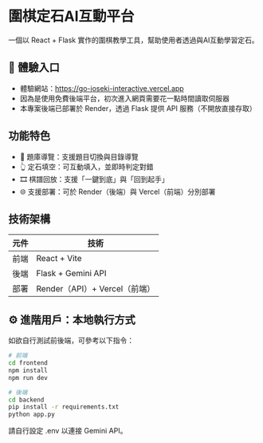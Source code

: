 # 圍棋定石AI互動平台

一個以 React + Flask 實作的圍棋教學工具，幫助使用者透過與AI互動學習定石。

 ## 🚀 體驗入口

- 體驗網站：https://go-joseki-interactive.vercel.app
- 因為是使用免費後端平台，初次進入網頁需要花一點時間讀取伺服器
- 本專案後端已部署於 Render，透過 Flask 提供 API 服務（不開放直接存取）

## 功能特色

- 🎯 題庫導覽：支援題目切換與目錄導覽
- 👆 定石填空：可互動填入，並即時判定對錯
- 🎞️ 棋譜回放：支援「一鍵到底」與「回到起手」
- 🌐 支援部署：可於 Render（後端）與 Vercel（前端）分別部署

## 技術架構

| 元件 | 技術 |
|------|------|
| 前端 | React + Vite |
| 後端 | Flask + Gemini API |
| 部署 | Render（API）+ Vercel（前端） |

## ⚙️ 進階用戶：本地執行方式

如欲自行測試前後端，可參考以下指令：

```bash
# 前端
cd frontend
npm install
npm run dev

# 後端
cd backend
pip install -r requirements.txt
python app.py
```
請自行設定 .env 以連接 Gemini API。
